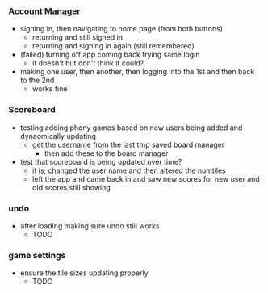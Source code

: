 ### Account Manager
- signing in, then navigating to home page (from both buttons) 
    - returning and still signed in
    - returning and signing in again (still remembered)
- (failed) turning off app coming back trying same login
    - it doesn't but don't think it could?
- making one user, then another, then logging into the 1st and then back to the 2nd
    - works fine

### Scoreboard
- testing adding phony games based on new users being added and dynaomically updating
    - get the username from the last tmp saved board manager
        - then add these to the board manager
- test that scoreboard is being updated over time?
    - it is, changed the user name and then altered the numtiles 
    - left the app and came back in and saw new scores for new user and old scores still showing

### undo
- after loading making sure undo still works
    - TODO

### game settings
- ensure the tile sizes updating properly
    - TODO